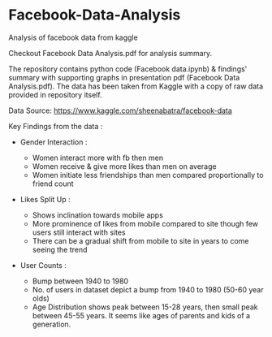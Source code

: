 # Facebook-Data-Analysis
Analysis of facebook data from kaggle

Checkout Facebook Data Analysis.pdf for analysis summary.

The repository contains python code (Facebook data.ipynb) & findings' summary with supporting graphs in presentation pdf (Facebook Data Analysis.pdf). The data has been taken from Kaggle with a copy of raw data provided in repository itself.

Data Source: https://www.kaggle.com/sheenabatra/facebook-data

Key Findings from the data :

* Gender Interaction :
	* Women interact more with fb then men
	* Women receive & give more likes than men on average
	* Women initiate less friendships than men compared proportionally to friend count
	
* Likes Split Up :
	* Shows inclination towards mobile apps
	* More prominence of likes from mobile compared to site though few users still interact with sites
	* There can be a gradual shift from mobile to site in years to come seeing the trend

* User Counts :
	* Bump between 1940 to 1980
	* No. of users in dataset depict a bump from 1940 to 1980 (50-60 year olds)
	* Age Distribution shows peak between 15-28 years, then small peak between 45-55 years. It seems like ages of parents and kids of a generation.
